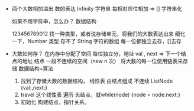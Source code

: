 - 两个大数相加溢出
  数的表达 Infinity 字符串
  每相对应位相加 => []
  字符串化

  如果不用字符串，怎么办？
  数据结构

  123456789012
  找一种类型，或者说存储单元，将我们的大数表达出来
  细化一下，Number 类型 存不了
  String 字符的数组
  每一位都独立去存，[]去存

- 大数如何存？
  在内存中分配了空间 每位独立分，地址 val , next => 下一个结点的地址
  结点 一段不连续的空间（new n 次） 将大数的每一位使用链表来存储
  数据结构+算法
  1. 找到了存储大数的数据结构， 线性表 由结点组成
     不连续 ListNode {val:,next:}
  2. travel 这个线性表 遍历
     头结点，就while(node) {node = node.next;}
  3. 初始化
     构建结点，指针关系。